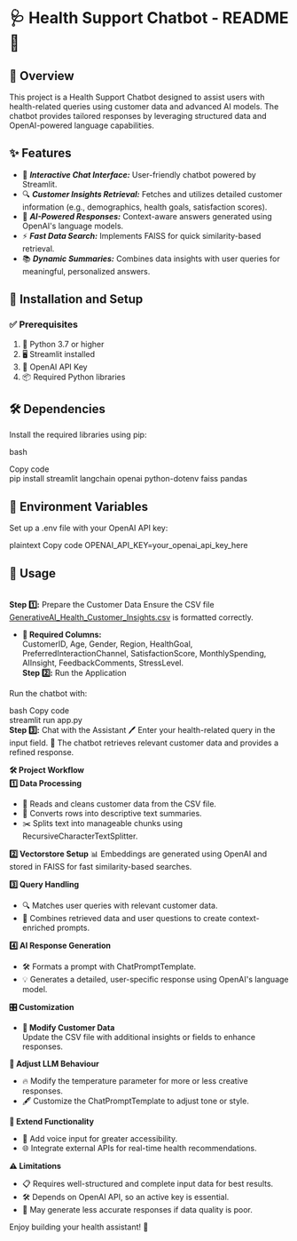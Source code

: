 # __🩺 Health Support Chatbot - README 📖__

## __🌟 Overview__
This project is a Health Support Chatbot designed to assist users with health-related queries using customer data and advanced AI models. The chatbot provides tailored responses by leveraging structured data and OpenAI-powered language capabilities.

## __✨ Features__
- 💬 ___Interactive Chat Interface:___ User-friendly chatbot powered by Streamlit.
- 🔍 ___Customer Insights Retrieval:___ Fetches and utilizes detailed customer information (e.g., demographics, health goals, satisfaction scores).
- 🤖 ___AI-Powered Responses:___ Context-aware answers generated using OpenAI's language models.
- ⚡ ___Fast Data Search:___ Implements FAISS for quick similarity-based retrieval.
- 📚 ___Dynamic Summaries:___ Combines data insights with user queries for meaningful, personalized answers.
  
## __🚀 Installation and Setup__
### __✅ Prerequisites__
1. 🐍 Python 3.7 or higher
2. 🖥️ Streamlit installed
3. 🔑 OpenAI API Key
4. 📦 Required Python libraries
   
## __🛠️ Dependencies__
Install the required libraries using pip:

bash

Copy code
</br>pip install streamlit langchain openai python-dotenv faiss pandas

## __🔐 Environment Variables__
Set up a .env file with your OpenAI API key:

plaintext
Copy code
OPENAI_API_KEY=your_openai_api_key_here

## __🏃 Usage__
</br>__Step 1️⃣:__ Prepare the Customer Data
Ensure the CSV file [GenerativeAI_Health_Customer_Insights.csv](Cleaning_GenerativeAI_Health_Customer_Insights.csv) is formatted correctly.

- __🔑 Required Columns:__
</br>CustomerID, Age, Gender, Region, HealthGoal, PreferredInteractionChannel, SatisfactionScore, MonthlySpending, AIInsight, FeedbackComments, StressLevel.
</br>__Step 2️⃣:__ Run the Application

Run the chatbot with:

bash
Copy code
</br> streamlit run app.py
</br>__Step 3️⃣:__ Chat with the Assistant
🖊️ Enter your health-related query in the input field.
🧠 The chatbot retrieves relevant customer data and provides a refined response.

__🛠️ Project Workflow__
</br>__1️⃣ Data Processing__
- 📄 Reads and cleans customer data from the CSV file.
- 📝 Converts rows into descriptive text summaries.
- ✂️ Splits text into manageable chunks using RecursiveCharacterTextSplitter.

__2️⃣ Vectorstore Setup__
📊 Embeddings are generated using OpenAI and stored in FAISS for fast similarity-based searches.

__3️⃣ Query Handling__
- 🔍 Matches user queries with relevant customer data.
- 🧩 Combines retrieved data and user questions to create context-enriched prompts.

__4️⃣ AI Response Generation__
- 🛠️ Formats a prompt with ChatPromptTemplate.
- 💡 Generates a detailed, user-specific response using OpenAI's language model.
  
__🎛️ Customization__
- __🔄 Modify Customer Data__
</br>Update the CSV file with additional insights or fields to enhance responses.

__🎨 Adjust LLM Behaviour__
- 🔥 Modify the temperature parameter for more or less creative responses.
- 🖋️ Customize the ChatPromptTemplate to adjust tone or style.
  
__🧩 Extend Functionality__
- 🎤 Add voice input for greater accessibility.
- 🌐 Integrate external APIs for real-time health recommendations.
  
__⚠️ Limitations__
- 📋 Requires well-structured and complete input data for best results.
- 🛠️ Depends on OpenAI API, so an active key is essential.
- 🤔 May generate less accurate responses if data quality is poor.

Enjoy building your health assistant! 🌟






